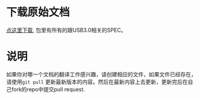 # 下载原始文档
[点这里下载](http://www.usb.org/developers/docs/usb_31_011317.zip), 包里有所有的跟USB3.0相关的SPEC。 

# 说明
如果你对哪一个文档的翻译工作感兴趣，请创建相应的文件，如果文件已经存在，请使用`git pull` 更新最新版本的内容。然后在最新内容上去更新，更新完后在自己fork的repo中提交pull request. 

